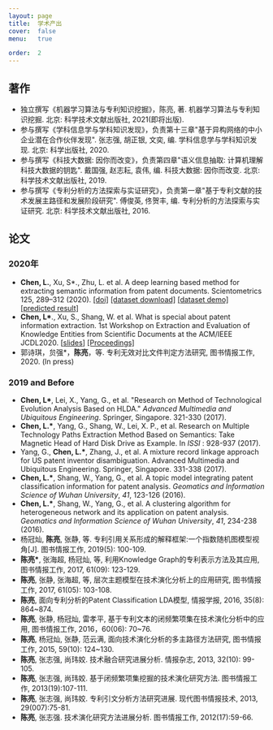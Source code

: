 ```yaml
---
layout: page
title:  学术产出
cover:  false
menu:   true

order:  2
---
```

## 著作
* 独立撰写《机器学习算法与专利知识挖掘》，陈亮, 著. 机器学习算法与专利知识挖掘. 北京: 科学技术文献出版社, 2021(即将出版).
* 参与撰写《学科信息学与学科知识发现》，负责第十三章"基于异构网络的中小企业潜在合作伙伴发现".  张志强, 胡正银, 文奕, 编. 学科信息学与学科知识发现. 北京: 科学出版社, 2020.
* 参与撰写《科技大数据: 因你而改变》，负责第四章"语义信息抽取: 计算机理解科技大数据的钥匙".  戴国强, 赵志耘, 袁伟, 编. 科技大数据: 因你而改变. 北京: 科学技术文献出版社, 2019.
* 参与撰写《专利分析的方法探索与实证研究》，负责第一章"基于专利文献的技术发展主路径和发展阶段研究". 傅俊英, 佟贺丰, 编. 专利分析的方法探索与实证研究. 北京: 科学技术文献出版社, 2016.  

## 论文
### **2020年**
* **Chen, L.**, Xu, S*., Zhu, L. et al. A deep learning based method for  extracting semantic information from patent documents. Scientometrics  125, 289–312 (2020).  [[doi]](https://doi.org/10.1007/s11192-020-03634-y) [[dataset download]](https://github.com/awesome-patent-mining/TFH_Annotated_Dataset) [[dataset demo]](http://121.36.92.58:8001)  [[predicted result]](http://121.36.92.58:8002)
* **Chen, L\***., Xu, S., Shang, W. et al. What is special about patent information extraction. 1st Workshop on Extraction and Evaluation of Knowledge Entities from Scientific Documents at the ACM/IEEE JCDL2020. [[slides](https://eeke2020.github.io/slides/Patent%20information%20extraction.pdf)] [[Proceedings]](http://ceur-ws.org/Vol-2658/)
* 郭诗琪，贠强\*，**陈亮**，等. 专利无效对比文件判定方法研究, 图书情报工作, 2020. (In press)  
### **2019 and Before**
* **Chen, L\***, Lei, X., Yang, G., et al. "Research on Method of Technological Evolution Analysis Based on HLDA." *Advanced Multimedia and Ubiquitous Engineering*. Springer, Singapore. 321-330 (2017).
* **Chen, L.\***, Yang, G., Shang, W., Lei, X. P., et al. Research on Multiple Technology Paths Extraction Method Based on Semantics: Take Magnetic Head of Hard Disk Drive as Example. In *ISSI* : 928-937 (2017).
* Yang, G., **Chen, L.\***, Zhang, J., et al. A mixture record linkage approach for US patent inventor disambiguation. Advanced Multimedia and Ubiquitous Engineering. Springer, Singapore. 331-338 (2017).
* **Chen, L.\***, Shang, W., Yang, G., et al. A topic model integrating patent classification information for patent analysis. *Geomatics and Information Science of Wuhan University*, *41*, 123-126 (2016).
* **Chen, L.\***, Shang, W., Yang, G., et al. A clustering algorithm for heterogeneous network and its application on patent analysis. *Geomatics and Information Science of Wuhan University*, *41*, 234-238 (2016).
* 杨冠灿, **陈亮**, 张静, 等. 专利引用关系形成的解释框架:一个指数随机图模型视角[J]. 图书情报工作, 2019(5): 100-109.
* **陈亮\***, 张海超, 杨冠灿, 等, 利用Knowledge Graph的专利表示方法及其应用, 图书情报工作, 2017, 61(09): 123-129.
* **陈亮**, 张静, 张海超, 等, 层次主题模型在技术演化分析上的应用研究, 图书情报工作, 2017, 61(05): 103-108.
* **陈亮**, 面向专利分析的Patent Classification LDA模型, 情报学报, 2016, 35(8): 864~874.
* **陈亮**, 张静, 杨冠灿, 雷孝平, 基于专利文本的闭频繁项集在技术演化分析中的应用, 图书情报工作, 2016，60(06): 70~76.
* **陈亮**, 杨冠灿, 张静, 范云满, 面向技术演化分析的多主路径方法研究, 图书情报工作, 2015, 59(10): 124~130.
* **陈亮**, 张志强, 尚玮姣. 技术融合研究进展分析. 情报杂志, 2013, 32(10): 99-105.
* **陈亮**, 张志强, 尚玮姣. 基于闭频繁项集挖掘的技术演化研究方法. 图书情报工作, 2013(19):107-111.
* **陈亮**, 张志强, 尚玮姣. 专利引文分析方法研究进展. 现代图书情报技术, 2013, 29(007):75-81.
* **陈亮**, 张志强. 技术演化研究方法进展分析. 图书情报工作, 2012(17):59-66.




